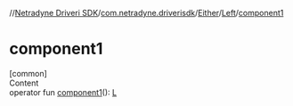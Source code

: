 //[Netradyne Driveri SDK](../../../index.md)/[com.netradyne.driverisdk](../../index.md)/[Either](../index.md)/[Left](index.md)/[component1](component1.md)



# component1  
[common]  
Content  
operator fun [component1](component1.md)(): [L](index.md)  



